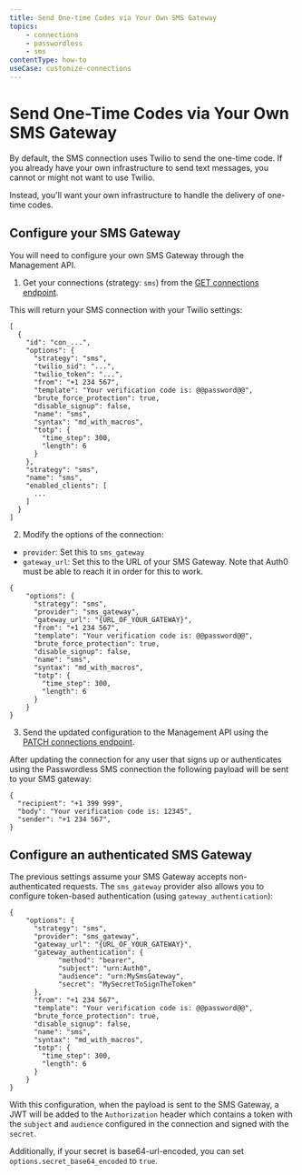 ```yaml
---
title: Send One-time Codes via Your Own SMS Gateway
topics:
    - connections
    - passwordless
    - sms
contentType: how-to
useCase: customize-connections
---
```


# Send One-Time Codes via Your Own SMS Gateway

By default, the SMS connection uses Twilio to send the one-time code. If you already have your own infrastructure to send text messages, you cannot or might not want to use Twilio.

Instead, you'll want your own infrastructure to handle the delivery of one-time codes.

## Configure your SMS Gateway

You will need to configure your own SMS Gateway through the Management API. 

1. Get your connections (strategy: `sms`) from the [GET connections endpoint](/api/v2#!/Connections/get_connections).

This will return your SMS connection with your Twilio settings:

```
[
  {
    "id": "con_...",
    "options": {
      "strategy": "sms",
      "twilio_sid": "...",
      "twilio_token": "...",
      "from": "+1 234 567",
      "template": "Your verification code is: @@password@@",
      "brute_force_protection": true,
      "disable_signup": false,
      "name": "sms",
      "syntax": "md_with_macros",
      "totp": {
        "time_step": 300,
        "length": 6
      }
    },
    "strategy": "sms",
    "name": "sms",
    "enabled_clients": [
      ...
    ]
  }
]
```

2. Modify the options of the connection:

 - `provider`: Set this to `sms_gateway`
 - `gateway_url`: Set this to the URL of your SMS Gateway. Note that Auth0 must be able to reach it in order for this to work.

```
{
    "options": {
      "strategy": "sms",
      "provider": "sms_gateway",
      "gateway_url": "{URL_OF_YOUR_GATEWAY}",
      "from": "+1 234 567",
      "template": "Your verification code is: @@password@@",
      "brute_force_protection": true,
      "disable_signup": false,
      "name": "sms",
      "syntax": "md_with_macros",
      "totp": {
        "time_step": 300,
        "length": 6
      }
    }
}
```

3. Send the updated configuration to the Management API using the [PATCH connections endpoint](/api/v2#!/Connections/patch_connections_by_id).

After updating the connection for any user that signs up or authenticates using the Passwordless SMS connection the following payload will be sent to your SMS gateway:

```
{
  "recipient": "+1 399 999",
  "body": "Your verification code is: 12345",
  "sender": "+1 234 567",
}
```

## Configure an authenticated SMS Gateway

The previous settings assume your SMS Gateway accepts non-authenticated requests. The `sms_gateway` provider also allows you to configure token-based authentication (using `gateway_authentication`):

```
{
    "options": {
      "strategy": "sms",
      "provider": "sms_gateway",
      "gateway_url": "{URL_OF_YOUR_GATEWAY}",
      "gateway_authentication": {
            "method": "bearer",
            "subject": "urn:Auth0",
            "audience": "urn:MySmsGateway",
            "secret": "MySecretToSignTheToken"
      },
      "from": "+1 234 567",
      "template": "Your verification code is: @@password@@",
      "brute_force_protection": true,
      "disable_signup": false,
      "name": "sms",
      "syntax": "md_with_macros",
      "totp": {
        "time_step": 300,
        "length": 6
      }
    }
}
```

With this configuration, when the payload is sent to the SMS Gateway, a JWT will be added to the `Authorization` header which contains a token with the `subject` and `audience` configured in the connection and signed with the `secret`.

Additionally, if your secret is base64-url-encoded, you can set `options.secret_base64_encoded` to `true`.
